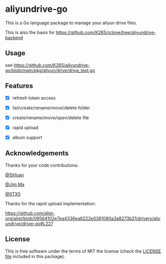 # aliyundrive-go

This is a Go language package to manage your aliyun drive files.

This is also the basis for <https://github.com/K265/rclone/tree/aliyundrive-backend>

## Usage

see <https://github.com/K265/aliyundrive-go/blob/main/pkg/aliyun/drive/drive_test.go>

## Features

- [x] refresh token access
- [x] list/create/rename/move/delete folder
- [x] create/rename/move/open/delete file

- [x] rapid upload

- [x] album support

## Acknowledgements

Thanks for your code contributions:

[@SiHuan](https://github.com/sihuan)

[@Jim Ma](https://github.com/jim3ma)

[@STX5](https://github.com/STX5)

Thanks for the rapid upload implementation:

<https://github.com/alist-org/alist/blob/09564102e7ea4336ea6222e0381080a3a8273b21/drivers/aliyundrive/driver.go#L227>

## License

This is free software under the terms of MIT the license (check the [LICENSE file](/LICENSE) included in this package).

